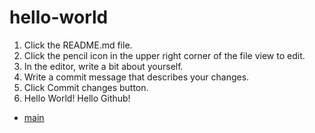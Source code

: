 # hello-world
1. Click the README.md file.
2. Click the  pencil icon in the upper right corner of the file view to edit.
3. In the editor, write a bit about yourself.
4. Write a commit message that describes your changes.
5. Click Commit changes button.
6. Hello World! Hello Github! 

* [main](main\java\Main.java)
